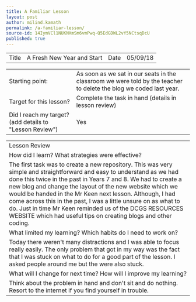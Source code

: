 ```yaml
---
title: A Familiar Lesson
layout: post
author: milind.kamath
permalink: /a-familiar-lesson/
source-id: 14IymVCl1NUKNXmSm6vmPwq-Q5EdGDWL2vY5NCtsqDcU
published: true
---
```

                                                                                                                                                                                                                                                                                                                                                                                                                                                                                                                                                                                                          

<table>
  <tr>
    <td>Title</td>
    <td>A Fresh New Year and Start</td>
    <td>Date</td>
    <td>05/09/18</td>
  </tr>
</table>


<table>
  <tr>
    <td>Starting point:</td>
    <td>As soon as we sat in our seats in the classroom we were told by the teacher to delete the blog we coded last year.</td>
  </tr>
  <tr>
    <td>Target for this lesson?</td>
    <td>Complete the task in hand (details in lesson review)</td>
  </tr>
  <tr>
    <td>Did I reach my target? 
(add details to "Lesson Review")</td>
    <td>Yes </td>
  </tr>
</table>


<table>
  <tr>
    <td>Lesson Review</td>
  </tr>
  <tr>
    <td>How did I learn? What strategies were effective? </td>
  </tr>
  <tr>
    <td>The first task was to create a new repository. This was  very simple and straightforward and easy to understand as we had done this twice in the past in Years 7 and 8.  We had to  create a  new blog  and change the layout of the new website which we would be handed in the Mr Keen next lesson. Although, I had come across this in the past,  I was a little unsure on as what to do.  Just in time Mr Keen reminded us of the DCGS RESOURCES WEBSITE which had useful tips on creating blogs and other coding.</td>
  </tr>
  <tr>
    <td>What limited my learning? Which habits do I need to work on? </td>
  </tr>
  <tr>
    <td>Today there weren't many distractions and I was able to focus really easily.  The only problem that got in my way was the fact that I was stuck on what to do for a good part of the lesson. I asked people around me but the were also stuck.</td>
  </tr>
  <tr>
    <td>What will I change for next time? How will I improve my learning?</td>
  </tr>
  <tr>
    <td>Think about the problem in hand and don't sit and do nothing.  Resort to the internet if you find yourself in trouble. 
</td>
  </tr>
</table>



